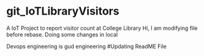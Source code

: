 # git_IoTLibraryVisitors
A IoT Project to report visitor count at College Library
Hi, I am modifying file before rebase. 
Doing some changes in local

Devops engineering is gud engineering 
#Updating ReadME File